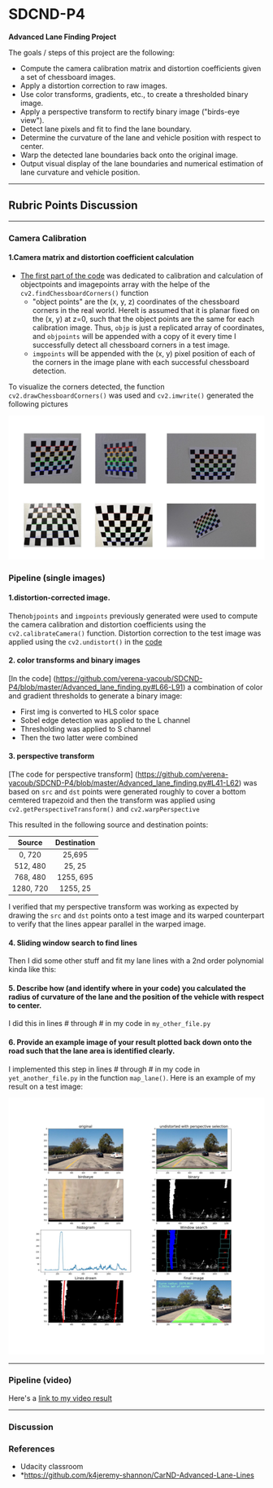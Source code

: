 # SDCND-P4

**Advanced Lane Finding Project**

The goals / steps of this project are the following:

* Compute the camera calibration matrix and distortion coefficients given a set of chessboard images.
* Apply a distortion correction to raw images.
* Use color transforms, gradients, etc., to create a thresholded binary image.
* Apply a perspective transform to rectify binary image ("birds-eye view").
* Detect lane pixels and fit to find the lane boundary.
* Determine the curvature of the lane and vehicle position with respect to center.
* Warp the detected lane boundaries back onto the original image.
* Output visual display of the lane boundaries and numerical estimation of lane curvature and vehicle position.
---
[//]: # (Image References)

[image1]: ./output_images/calibration.JPG 
[image2]: ./output_images/pipeline_figure.jpg 



## Rubric Points Discussion
---

### Camera Calibration

#### 1.Camera matrix and distortion coefficient calculation 

* [The first part of the code](https://github.com/verena-yacoub/SDCND-P4/blob/master/Advanced_lane_finding.py#L18-L31) was dedicated to calibration and calculation of objectpoints and imagepoints array with the helpe of the `cv2.findChessboardCorners()` function  
   * "object points" are the (x, y, z) coordinates of the chessboard corners in the real world. HereIt is assumed that it is planar  fixed on the (x, y) at z=0, such that the object points are the same for each calibration image.  Thus, `objp` is just a replicated array of coordinates, and `objpoints` will be appended with a copy of it every time I successfully detect all chessboard corners in a test image.  
   * `imgpoints` will be appended with the (x, y) pixel position of each of the corners in the image plane with each successful chessboard detection. 
   
To visualize the corners detected, the function `cv2.drawChessboardCorners()` was used and `cv2.imwrite()` generated the following pictures   


![alt text][image1]


### Pipeline (single images)

#### 1.distortion-corrected image.
Then`objpoints` and `imgpoints` previously generated were used to compute the camera calibration and distortion coefficients using the `cv2.calibrateCamera()` function. Distortion correction to the test image was applied using the `cv2.undistort()` in the [code](https://github.com/verena-yacoub/SDCND-P4/blob/master/Advanced_lane_finding.py#L34-L39)

#### 2. color transforms and binary images

[In the code] (https://github.com/verena-yacoub/SDCND-P4/blob/master/Advanced_lane_finding.py#L66-L91) a combination of color and gradient thresholds to generate a binary image:
* First img is converted to HLS color space
* Sobel edge detection was applied to the L channel
* Thresholding was applied to S channel 
* Then the two latter were combined


#### 3. perspective transform 

[The code for perspective transform] (https://github.com/verena-yacoub/SDCND-P4/blob/master/Advanced_lane_finding.py#L41-L62) was based on `src` and `dst` points were generated roughly to cover a bottom cemtered trapezoid and then the transform was applied using `cv2.getPerspectiveTransform()` and `cv2.warpPerspective`

This resulted in the following source and destination points:

| Source        | Destination   | 
|:-------------:|:-------------:| 
| 0, 720        | 25,695        | 
| 512, 480      | 25, 25        |
| 768, 480      | 1255, 695     |
| 1280, 720     | 1255, 25      |

I verified that my perspective transform was working as expected by drawing the `src` and `dst` points onto a test image and its warped counterpart to verify that the lines appear parallel in the warped image.


#### 4. Sliding window search to find lines 

Then I did some other stuff and fit my lane lines with a 2nd order polynomial kinda like this:


#### 5. Describe how (and identify where in your code) you calculated the radius of curvature of the lane and the position of the vehicle with respect to center.

I did this in lines # through # in my code in `my_other_file.py`

#### 6. Provide an example image of your result plotted back down onto the road such that the lane area is identified clearly.

I implemented this step in lines # through # in my code in `yet_another_file.py` in the function `map_lane()`.  Here is an example of my result on a test image:

![alt text][image2]

---

### Pipeline (video)

Here's a [link to my video result](./project_output.mp4)

---

### Discussion

### References 
* Udacity classroom
* *https://github.com/k4jeremy-shannon/CarND-Advanced-Lane-Lines

